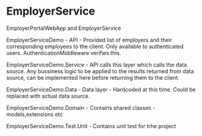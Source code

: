 # EmployerService
EmployerPortalWebApp  and EmployerService

EmployerServiceDemo - API - Provided list of employers and their corresponding employees to the client. Only available to authenticated users. AuthenticationMiddleware verifies this.

EmployerServiceDemo.Service - API calls this layer which calls the data source. Any bussiness logic to be applied to the results returned from data source, can be implemented here before returning them to the client

EmployerServiceDemo.Data - Data layer - Hardcoded at this time. Could be replaced with actual data source.

EmployerServiceDemo.Domain - Contains shared classes - models,extensions etc

EmployerServiceDemo.Test.Unit - Contains unit test for trhe project
